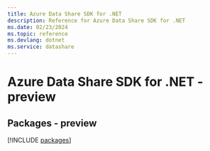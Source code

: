 ```yaml
---
title: Azure Data Share SDK for .NET
description: Reference for Azure Data Share SDK for .NET
ms.date: 02/23/2024
ms.topic: reference
ms.devlang: dotnet
ms.service: datashare
---
```

# Azure Data Share SDK for .NET - preview
## Packages - preview
[!INCLUDE [packages](data-share-index.md)]
